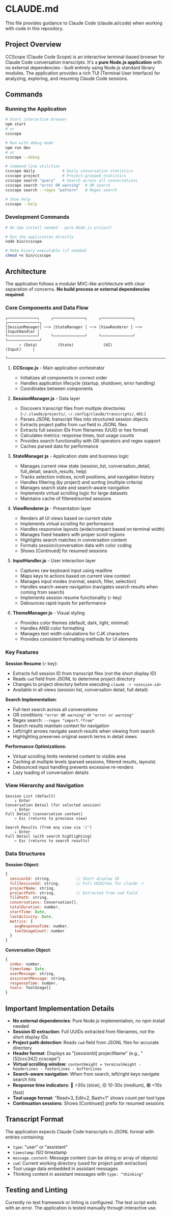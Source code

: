 # CLAUDE.md

This file provides guidance to Claude Code (claude.ai/code) when working with code in this repository.

## Project Overview

CCScope (Claude Code Scope) is an interactive terminal-based browser for Claude Code conversation transcripts. It's a **pure Node.js application** with no external dependencies - built entirely using Node.js standard library modules. The application provides a rich TUI (Terminal User Interface) for analyzing, exploring, and resuming Claude Code sessions.

## Commands

### Running the Application
```bash
# Start interactive browser
npm start
# or
ccscope

# Run with debug mode
npm run dev
# or
ccscope --debug

# Command-line utilities
ccscope daily            # Daily conversation statistics
ccscope project          # Project-grouped statistics
ccscope search "query"   # Search across all conversations
ccscope search "error OR warning"  # OR search
ccscope search --regex "pattern"   # Regex search

# Show help
ccscope --help
```

### Development Commands
```bash
# No npm install needed - pure Node.js project!

# Run the application directly
node bin/ccscope

# Make binary executable (if needed)
chmod +x bin/ccscope
```

## Architecture

The application follows a modular MVC-like architecture with clear separation of concerns. **No build process or external dependencies required**.

### Core Components and Data Flow

```
┌─────────────┐     ┌──────────────┐     ┌──────────────┐     ┌──────────────┐
│SessionManager│ ──> │StateManager │ ──> │ViewRenderer │ ──> │InputHandler │
└─────────────┘     └──────────────┘     └──────────────┘     └──────────────┘
      ↑ (Data)         (State)             (UI)                 (Input)     │
      └───────────────────────────────────────────────────────────────────────┘
```

1. **CCScope.js** - Main application orchestrator
   - Initializes all components in correct order
   - Handles application lifecycle (startup, shutdown, error handling)
   - Coordinates between components

2. **SessionManager.js** - Data layer
   - Discovers transcript files from multiple directories (`~/.claude/projects/`, `~/.config/claude/transcripts/`, etc.)
   - Parses JSONL transcript files into structured session objects
   - Extracts project paths from `cwd` field in JSONL files
   - Extracts full session IDs from filenames (UUID or hex format)
   - Calculates metrics: response times, tool usage counts
   - Provides search functionality with OR operators and regex support
   - Caches parsed data for performance

3. **StateManager.js** - Application state and business logic
   - Manages current view state (session_list, conversation_detail, full_detail, search_results, help)
   - Tracks selection indices, scroll positions, and navigation history
   - Handles filtering (by project) and sorting (multiple criteria)
   - Manages search state and search-aware navigation
   - Implements virtual scrolling logic for large datasets
   - Maintains cache of filtered/sorted sessions

4. **ViewRenderer.js** - Presentation layer
   - Renders all UI views based on current state
   - Implements virtual scrolling for performance
   - Handles responsive layouts (wide/compact based on terminal width)
   - Manages fixed headers with proper scroll regions
   - Highlights search matches in conversation content
   - Formats session/conversation data with color coding
   - Shows [Continued] for resumed sessions

5. **InputHandler.js** - User interaction layer
   - Captures raw keyboard input using readline
   - Maps keys to actions based on current view context
   - Manages input modes (normal, search, filter, selection)
   - Handles search-aware navigation (navigates search results when coming from search)
   - Implements session resume functionality (`r` key)
   - Debounces rapid inputs for performance

6. **ThemeManager.js** - Visual styling
   - Provides color themes (default, dark, light, minimal)
   - Handles ANSI color formatting
   - Manages text width calculations for CJK characters
   - Provides consistent formatting methods for UI elements

### Key Features

**Session Resume** (`r` key):
- Extracts full session ID from transcript files (not the short display ID)
- Reads `cwd` field from JSONL to determine project directory
- Changes to project directory before executing `claude -r <session-id>`
- Available in all views (session list, conversation detail, full detail)

**Search Implementation**:
- Full-text search across all conversations
- OR conditions: `"error OR warning"` or `"error or warning"`
- Regex search: `--regex "import.*from"`
- Search results maintain context for navigation
- Left/right arrows navigate search results when viewing from search
- Highlighting preserves original search terms in detail views

**Performance Optimizations**:
- Virtual scrolling limits rendered content to visible area
- Caching at multiple levels (parsed sessions, filtered results, layouts)
- Debounced input handling prevents excessive re-renders
- Lazy loading of conversation details

### View Hierarchy and Navigation

```
Session List (default)
    ↓ Enter
Conversation Detail (for selected session)
    ↓ Enter
Full Detail (conversation content)
    ← Esc (returns to previous view)

Search Results (from any view via '/')
    ↓ Enter
Full Detail (with search highlighting)
    ← Esc (returns to search results)
```

### Data Structures

**Session Object**:
```javascript
{
  sessionId: string,           // Short display ID
  fullSessionId: string,       // Full UUID/hex for claude -r
  projectName: string,
  projectPath: string,         // Extracted from cwd field
  filePath: string,
  conversations: Conversation[],
  totalDuration: number,
  startTime: Date,
  lastActivity: Date,
  metrics: {
    avgResponseTime: number,
    toolUsageCount: number
  }
}
```

**Conversation Object**:
```javascript
{
  index: number,
  timestamp: Date,
  userMessage: string,
  assistantMessage: string,
  responseTime: number,
  tools: ToolUsage[]
}
```

## Important Implementation Details

- **No external dependencies**: Pure Node.js implementation, no npm install needed
- **Session ID extraction**: Full UUIDs extracted from filenames, not the short display IDs
- **Project path detection**: Reads `cwd` field from JSONL files for accurate directory
- **Header format**: Displays as "[sessionId] projectName" (e.g., "[52ccc342] ccscope")
- **Virtual scrolling window**: `contentHeight = terminalHeight - headerLines - footerLines - bufferLines`
- **Search-aware navigation**: When from search, left/right keys navigate search hits
- **Response time indicators**: 🔴 >30s (slow), 🟡 10-30s (medium), 🟢 <10s (fast)
- **Tool usage format**: "Read×3, Edit×2, Bash×1" shows count per tool type
- **Continuation sessions**: Shows [Continued] prefix for resumed sessions

## Transcript Format

The application expects Claude Code transcripts in JSONL format with entries containing:
- `type`: "user" or "assistant"
- `timestamp`: ISO timestamp
- `message.content`: Message content (can be string or array of objects)
- `cwd`: Current working directory (used for project path extraction)
- Tool usage data embedded in assistant messages
- Thinking content in assistant messages with `type: "thinking"`

## Testing and Linting

Currently no test framework or linting is configured. The test script exits with an error. The application is tested manually through interactive use.